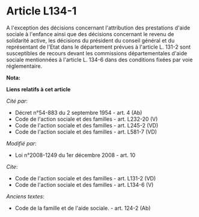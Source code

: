 # Article L134-1

A l'exception des décisions concernant l'attribution des prestations d'aide sociale à l'enfance ainsi que des décisions
concernant le revenu de solidarité active, les décisions du président du conseil général et du représentant de l'Etat dans le
département prévues à l'article L. 131-2 sont susceptibles de recours devant les commissions départementales d'aide sociale
mentionnées à l'article L. 134-6 dans des conditions fixées par voie réglementaire.

**Nota:**



**Liens relatifs à cet article**

_Cité par_:

  - Décret n°54-883 du 2 septembre 1954 - art. 4 (Ab)
  - Code de l'action sociale et des familles - art. L232-20 (V)
  - Code de l'action sociale et des familles - art. L245-2 (VD)
  - Code de l'action sociale et des familles - art. L581-7 (VD)

_Modifié par_:

  - Loi n°2008-1249 du 1er décembre 2008 - art. 10

_Cite_:

  - Code de l'action sociale et des familles - art. L131-2 (VD)
  - Code de l'action sociale et des familles - art. L134-6 (V)

_Anciens textes_:

  - Code de la famille et de l'aide sociale. - art. 124-2 (Ab)
